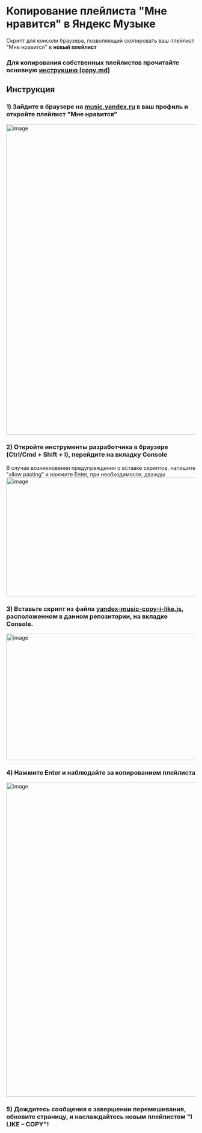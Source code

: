 # Копирование плейлиста "Мне нравится" в Яндекс Музыке
Скрипт для консоли браузера, позволяющий скопировать ваш плейлист "Мне нравится" в **новый плейлист**

### Для копирования собственных плейлистов прочитайте основную [инструкцию (copy.md)](./copy.md)

## Инструкция

### 1) Зайдите в браузере на [music.yandex.ru](https://music.yandex.ru) в ваш профиль и откройте плейлист "Мне нравится"
<img width="1787" height="825" alt="image" src="https://github.com/user-attachments/assets/f495ea36-70b8-4d35-a54a-67d341d92d14" />

### 2) Откройте инструменты разработчика в браузере (Ctrl/Cmd + Shift + I), перейдите на вкладку Console
В случае возникновении предупреждения о вставке скриптов, напишите "allow pasting" и нажмите Enter, при необходимости, дважды
<img width="1275" height="316" alt="image" src="https://github.com/user-attachments/assets/8422b424-6c20-4faa-a9a0-90dba4616fb7" />

### 3) Вставьте скрипт из файла [yandex-music-copy-i-like.js](./yandex-music-copy-i-like.js), расположенном в данном репозитории, на вкладке Console.
<img width="855" height="336" alt="image" src="https://github.com/user-attachments/assets/3e73e03e-44ac-4ced-9219-ec4db85f2e73" />

### 4) Нажмите Enter и наблюдайте за копированием плейлиста
<img width="1560" height="835" alt="image" src="https://github.com/user-attachments/assets/61b19388-838d-401d-84cd-c5c447180fee" />

### 5) Дождитесь сообщения о завершении перемешивания, обновите страницу, и наслаждайтесь новым плейлистом "I LIKE – COPY"!
